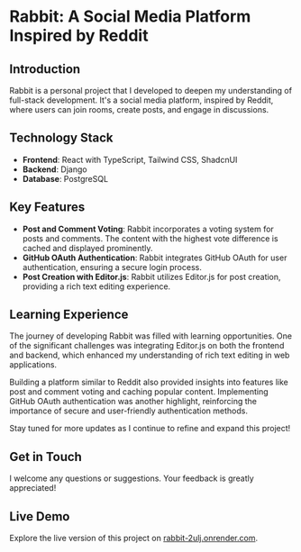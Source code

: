 # Rabbit: A Social Media Platform Inspired by Reddit

## Introduction

Rabbit is a personal project that I developed to deepen my understanding of full-stack development. It's a social media platform, inspired by Reddit, where users can join rooms, create posts, and engage in discussions.

## Technology Stack

- **Frontend**: React with TypeScript, Tailwind CSS, ShadcnUI
- **Backend**: Django
- **Database**: PostgreSQL

## Key Features

- **Post and Comment Voting**: Rabbit incorporates a voting system for posts and comments. The content with the highest vote difference is cached and displayed prominently.
- **GitHub OAuth Authentication**: Rabbit integrates GitHub OAuth for user authentication, ensuring a secure login process.
- **Post Creation with Editor.js**: Rabbit utilizes Editor.js for post creation, providing a rich text editing experience.

## Learning Experience

The journey of developing Rabbit was filled with learning opportunities. One of the significant challenges was integrating Editor.js on both the frontend and backend, which enhanced my understanding of rich text editing in web applications. 

Building a platform similar to Reddit also provided insights into features like post and comment voting and caching popular content. Implementing GitHub OAuth authentication was another highlight, reinforcing the importance of secure and user-friendly authentication methods.

Stay tuned for more updates as I continue to refine and expand this project!

## Get in Touch

I welcome any questions or suggestions. Your feedback is greatly appreciated!

## **Live Demo**

Explore the live version of this project on [rabbit-2ulj.onrender.com](https://rabbit-2ulj.onrender.com).

